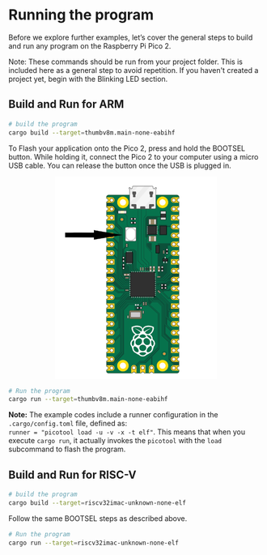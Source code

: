 # Running the program
Before we explore further examples, let’s cover the general steps to build and run any program on the Raspberry Pi Pico 2.

Note: These commands should be run from your project folder. This is included here as a general step to avoid repetition. If you haven't created a project yet, begin with the Blinking LED section.

## Build and Run for ARM
```sh
# build the program
cargo build --target=thumbv8m.main-none-eabihf
```

To Flash your application onto the Pico 2, press and hold the BOOTSEL button. While holding it, connect the Pico 2 to your computer using a micro USB cable. You can release the button once the USB is plugged in.

<img style="display: block; margin: auto;" alt="bootsel" src="./images/bootsel.png"/>

```sh
# Run the program
cargo run --target=thumbv8m.main-none-eabihf
```
**Note:** The example codes include a runner configuration in the `.cargo/config.toml` file, defined as:  
`runner = "picotool load -u -v -x -t elf"`.  This means that when you execute `cargo run`, it actually invokes the `picotool` with the `load` subcommand to flash the program.


## Build and Run for RISC-V
```sh
# build the program
cargo build --target=riscv32imac-unknown-none-elf
```

Follow the same BOOTSEL steps as described above.
```sh
# Run the program
cargo run --target=riscv32imac-unknown-none-elf
```
